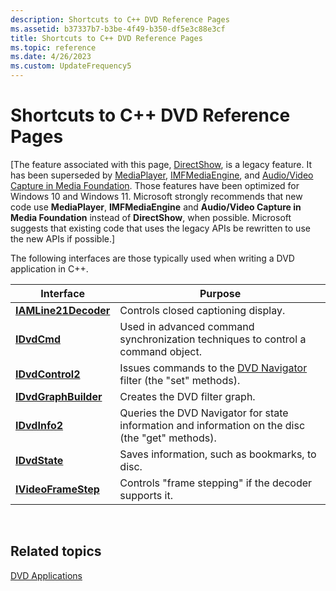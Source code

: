 ```yaml
---
description: Shortcuts to C++ DVD Reference Pages
ms.assetid: b37337b7-b3be-4f49-b350-df5e3c88e3cf
title: Shortcuts to C++ DVD Reference Pages
ms.topic: reference
ms.date: 4/26/2023
ms.custom: UpdateFrequency5
---
```


# Shortcuts to C++ DVD Reference Pages

\[The feature associated with this page, [DirectShow](/windows/win32/directshow/directshow), is a legacy feature. It has been superseded by [MediaPlayer](/uwp/api/Windows.Media.Playback.MediaPlayer), [IMFMediaEngine](/windows/win32/api/mfmediaengine/nn-mfmediaengine-imfmediaengine), and [Audio/Video Capture in Media Foundation](/windows/win32/medfound/audio-video-capture-in-media-foundation). Those features have been optimized for Windows 10 and Windows 11. Microsoft strongly recommends that new code use **MediaPlayer**, **IMFMediaEngine** and **Audio/Video Capture in Media Foundation** instead of **DirectShow**, when possible. Microsoft suggests that existing code that uses the legacy APIs be rewritten to use the new APIs if possible.\]

The following interfaces are those typically used when writing a DVD application in C++.



| Interface                                    | Purpose                                                                                          |
|----------------------------------------------|--------------------------------------------------------------------------------------------------|
| [**IAMLine21Decoder**](/previous-versions/windows/desktop/api/il21dec/nn-il21dec-iamline21decoder) | Controls closed captioning display.                                                              |
| [**IDvdCmd**](/windows/desktop/api/Strmif/nn-strmif-idvdcmd)                   | Used in advanced command synchronization techniques to control a command object.                 |
| [**IDvdControl2**](/windows/desktop/api/Strmif/nn-strmif-idvdcontrol2)         | Issues commands to the [DVD Navigator](dvd-navigator-filter.md) filter (the "set" methods).     |
| [**IDvdGraphBuilder**](/windows/desktop/api/Strmif/nn-strmif-idvdgraphbuilder) | Creates the DVD filter graph.                                                                    |
| [**IDvdInfo2**](/windows/desktop/api/Strmif/nn-strmif-idvdinfo2)               | Queries the DVD Navigator for state information and information on the disc (the "get" methods). |
| [**IDvdState**](/windows/desktop/api/Strmif/nn-strmif-idvdstate)               | Saves information, such as bookmarks, to disc.                                                   |
| [**IVideoFrameStep**](/windows/desktop/api/Strmif/nn-strmif-ivideoframestep)   | Controls "frame stepping" if the decoder supports it.                                            |



 

## Related topics

<dl> <dt>

[DVD Applications](dvd-applications.md)
</dt> </dl>

 

 



